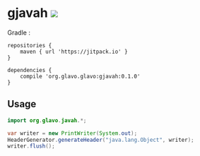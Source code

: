 # gjavah [![](https://jitpack.io/v/org.glavo.glavo/gjavah.svg)](https://jitpack.io/#org.glavo.glavo/gjavah)

Gradle :
```
repositories {
    maven { url 'https://jitpack.io' }
}

dependencies {
    compile 'org.glavo.glavo:gjavah:0.1.0'
}
```

## Usage

```java
import org.glavo.javah.*;

var writer = new PrintWriter(System.out);
HeaderGenerator.generateHeader("java.lang.Object", writer);
writer.flush();

```